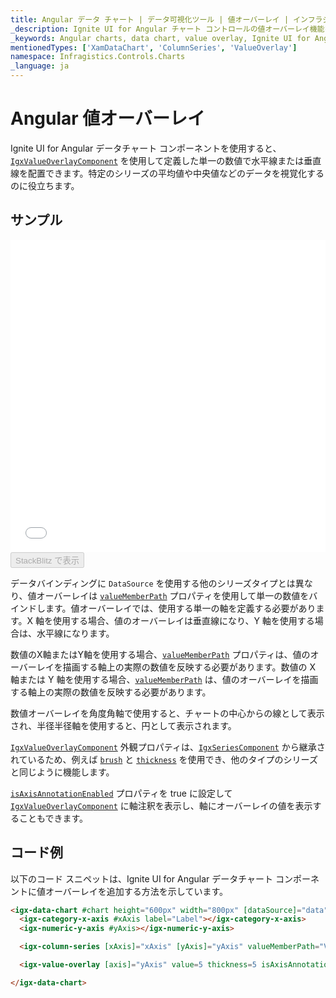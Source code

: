 ```yaml
---
title: Angular データ チャート | データ可視化ツール | 値オーバーレイ | インフラジスティックス
_description: Ignite UI for Angular チャート コントロールの値オーバーレイ機能を使用して、単一の数値に水平線または垂直線を配置します。Ignite UI for Angular グラフ タイプについて説明します。
_keywords: Angular charts, data chart, value overlay, Ignite UI for Angular, Infragistics, Angular チャート, データ チャート, 値オーバーレイ, インフラジスティックス
mentionedTypes: ['XamDataChart', 'ColumnSeries', 'ValueOverlay']
namespace: Infragistics.Controls.Charts
_language: ja
---
```


# Angular 値オーバーレイ

Ignite UI for Angular データチャート コンポーネントを使用すると、[`IgxValueOverlayComponent`]({environment:dvapibaseurl}/products/ignite-ui-angular/api/docs/typescript/latest/classes/igxvalueoverlaycomponent.html) を使用して定義した単一の数値で水平線または垂直線を配置できます。特定のシリーズの平均値や中央値などのデータを視覚化するのに役立ちます。

## サンプル

<div class="sample-container loading" style="height: 500px">
    <iframe id="data-chart-series-value-overlay-iframe" src='{environment:dvDemosBaseUrl}/charts/data-chart-series-value-overlay' width="100%" height="100%" seamless frameBorder="0" onload="onXPlatSampleIframeContentLoaded(this);"></iframe>
</div>
<div>
    <button data-localize="stackblitz" disabled class="stackblitz-btn" data-iframe-id="data-chart-series-value-overlay-iframe" data-demos-base-url="{environment:dvDemosBaseUrl}">StackBlitz で表示
    </button>


</div>

<div class="divider--half"></div>

データバインディングに `DataSource` を使用する他のシリーズタイプとは異なり、値オーバーレイは [`valueMemberPath`]({environment:dvapibaseurl}/products/ignite-ui-angular/api/docs/typescript/latest/classes/igxanchoredcategoryseriescomponent.html#valuememberpath) プロパティを使用して単一の数値をバインドします。値オーバーレイでは、使用する単一の軸を定義する必要があります。X 軸を使用する場合、値のオーバーレイは垂直線になり、Y 軸を使用する場合は、水平線になります。

数値のX軸またはY軸を使用する場合、[`valueMemberPath`]({environment:dvapibaseurl}/products/ignite-ui-angular/api/docs/typescript/latest/classes/igxanchoredcategoryseriescomponent.html#valuememberpath) プロパティは、値のオーバーレイを描画する軸上の実際の数値を反映する必要があります。数値の X 軸または Y 軸を使用する場合、[`valueMemberPath`]({environment:dvapibaseurl}/products/ignite-ui-angular/api/docs/typescript/latest/classes/igxanchoredcategoryseriescomponent.html#valuememberpath) は、値のオーバーレイを描画する軸上の実際の数値を反映する必要があります。

数値オーバーレイを角度角軸で使用すると、チャートの中心からの線として表示され、半径半径軸を使用すると、円として表示されます。

[`IgxValueOverlayComponent`]({environment:dvapibaseurl}/products/ignite-ui-angular/api/docs/typescript/latest/classes/igxvalueoverlaycomponent.html) 外観プロパティは、[`IgxSeriesComponent`]({environment:dvapibaseurl}/products/ignite-ui-angular/api/docs/typescript/latest/classes/igxseriescomponent.html) から継承されているため、例えば [`brush`]({environment:dvapibaseurl}/products/ignite-ui-angular/api/docs/typescript/latest/classes/igxseriescomponent.html#brush) と [`thickness`]({environment:dvapibaseurl}/products/ignite-ui-angular/api/docs/typescript/latest/classes/igxseriescomponent.html#thickness) を使用でき、他のタイプのシリーズと同じように機能します。

[`isAxisAnnotationEnabled`]({environment:dvapibaseurl}/products/ignite-ui-angular/api/docs/typescript/latest/classes/igxvalueoverlaycomponent.html#isaxisannotationenabled) プロパティを true に設定して[`IgxValueOverlayComponent`]({environment:dvapibaseurl}/products/ignite-ui-angular/api/docs/typescript/latest/classes/igxvalueoverlaycomponent.html) に軸注釈を表示し、軸にオーバーレイの値を表示することもできます。

## コード例

以下のコード スニペットは、Ignite UI for Angular データチャート コンポーネントに値オーバーレイを追加する方法を示しています。

```html
<igx-data-chart #chart height="600px" width="800px" [dataSource]="data">
  <igx-category-x-axis #xAxis label="Label"></igx-category-x-axis>
  <igx-numeric-y-axis #yAxis></igx-numeric-y-axis>

  <igx-column-series [xAxis]="xAxis" [yAxis]="yAxis" valueMemberPath="Value"></igx-column-series>

  <igx-value-overlay [axis]="yAxis" value=5 thickness=5 isAxisAnnotationEnabled=true></igx-value-overlay>

</igx-data-chart>
```
